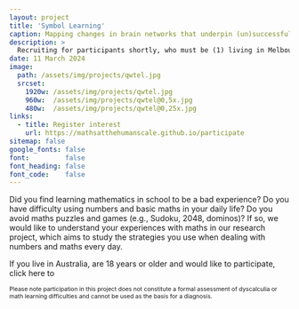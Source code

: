 ```yaml
---
layout: project
title: 'Symbol Learning'
caption: Mapping changes in brain networks that underpin (un)successful maths learning
description: >
  Recruiting for participants shortly, who must be (1) living in Melbourne, Australia and (2) 18 years or older. Please register your interest to stay informed.
date: 11 March 2024
image: 
  path: /assets/img/projects/qwtel.jpg
  srcset: 
    1920w: /assets/img/projects/qwtel.jpg
    960w:  /assets/img/projects/qwtel@0,5x.jpg
    480w:  /assets/img/projects/qwtel@0,25x.jpg
links:
  - title: Register interest
    url: https://mathsatthehumanscale.github.io/participate
sitemap: false
google_fonts: false
font:         false
font_heading: false
font_code:    false
---
```


Did you find learning mathematics in school to be a bad experience? Do you have difficulty using numbers and basic maths in your daily life? Do you avoid maths puzzles and games (e.g., Sudoku, 2048, dominos)? If so, we would like to understand your experiences with maths in our research project, which aims to study the strategies you use when dealing with numbers and maths every day.

If you live in Australia, are 18 years or older and would like to participate, click here to <!--learn more [hyperlink to the Plain Language Statement].-->

<div><span style="font-size:0.75em;">Please note participation in this project does not constitute a formal assessment of dyscalculia or math learning difficulties and cannot be used as the basis for a diagnosis.</span></div>